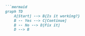 ```markdown
```mermaid
graph TD
    A[Start] --> B{Is it working?}
    B -- Yes --> C[Continue]
    B -- No --> D[Fix it]
    D --> B
